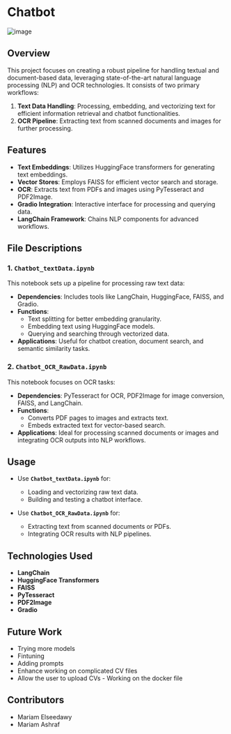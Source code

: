 # Chatbot
![image](https://github.com/user-attachments/assets/3e162716-890f-452b-a7f3-a6ac7010b8fd)

## Overview  
This project focuses on creating a robust pipeline for handling textual and document-based data, leveraging state-of-the-art natural language processing (NLP) and OCR technologies. It consists of two primary workflows:
1. **Text Data Handling**: Processing, embedding, and vectorizing text for efficient information retrieval and chatbot functionalities.
2. **OCR Pipeline**: Extracting text from scanned documents and images for further processing.

## Features  
- **Text Embeddings**: Utilizes HuggingFace transformers for generating text embeddings.
- **Vector Stores**: Employs FAISS for efficient vector search and storage.
- **OCR**: Extracts text from PDFs and images using PyTesseract and PDF2Image.
- **Gradio Integration**: Interactive interface for processing and querying data.
- **LangChain Framework**: Chains NLP components for advanced workflows.

## File Descriptions  

### 1. `Chatbot_textData.ipynb`  
This notebook sets up a pipeline for processing raw text data:  
- **Dependencies**: Includes tools like LangChain, HuggingFace, FAISS, and Gradio.  
- **Functions**: 
  - Text splitting for better embedding granularity.
  - Embedding text using HuggingFace models.
  - Querying and searching through vectorized data.
- **Applications**: Useful for chatbot creation, document search, and semantic similarity tasks.

### 2. `Chatbot_OCR_RawData.ipynb`  
This notebook focuses on OCR tasks:  
- **Dependencies**: PyTesseract for OCR, PDF2Image for image conversion, FAISS, and LangChain.  
- **Functions**: 
  - Converts PDF pages to images and extracts text.
  - Embeds extracted text for vector-based search.
- **Applications**: Ideal for processing scanned documents or images and integrating OCR outputs into NLP workflows.

## Usage  

- Use **`Chatbot_textData.ipynb`** for:  
  - Loading and vectorizing raw text data.  
  - Building and testing a chatbot interface.  

- Use **`Chatbot_OCR_RawData.ipynb`** for:  
  - Extracting text from scanned documents or PDFs.  
  - Integrating OCR results with NLP pipelines.

## Technologies Used  
- **LangChain**  
- **HuggingFace Transformers**  
- **FAISS**  
- **PyTesseract**  
- **PDF2Image**  
- **Gradio**  

## Future Work  
- Trying more models
- Fintuning
- Adding prompts
- Enhance working on complicated CV files
- Allow the user to upload CVs
- Working on the docker file

## Contributors  
- Mariam Elseedawy
- Mariam Ashraf
